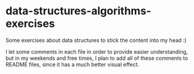 # data-structures-algorithms-exercises
Some exercises about data structures to stick the content into my head :) 

I let some comments in each file in order to provide easier understanding, but in my weekends and free times, I plan to add all of these comments to README files, since it has a much better visual effect.
